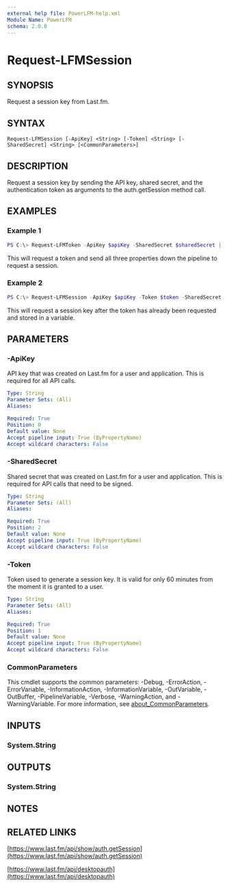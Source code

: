 ```yaml
---
external help file: PowerLFM-help.xml
Module Name: PowerLFM
schema: 2.0.0
---
```


# Request-LFMSession

## SYNOPSIS
Request a session key from Last.fm.

## SYNTAX

```
Request-LFMSession [-ApiKey] <String> [-Token] <String> [-SharedSecret] <String> [<CommonParameters>]
```

## DESCRIPTION
Request a session key by sending the API key, shared secret, and the authentication token as arguments to the auth.getSession method call.

## EXAMPLES

### Example 1
```powershell
PS C:\> Request-LFMToken -ApiKey $apiKey -SharedSecret $sharedSecret | Request-LFMSession
```

This will request a token and send all three properties down the pipeline to request a session.

### Example 2
```powershell
PS C:\> Request-LFMSession -ApiKey $apiKey -Token $token -SharedSecret $sharedSecret
```

This will request a session key after the token has already been requested and stored in a variable.

## PARAMETERS

### -ApiKey
API key that was created on Last.fm for a user and application. This is required for all API calls.

```yaml
Type: String
Parameter Sets: (All)
Aliases:

Required: True
Position: 0
Default value: None
Accept pipeline input: True (ByPropertyName)
Accept wildcard characters: False
```

### -SharedSecret
Shared secret that was created on Last.fm for a user and application. This is required for API calls that need to be signed.

```yaml
Type: String
Parameter Sets: (All)
Aliases:

Required: True
Position: 2
Default value: None
Accept pipeline input: True (ByPropertyName)
Accept wildcard characters: False
```

### -Token
Token used to generate a session key. It is valid for only 60 minutes from the moment it is granted to a user.

```yaml
Type: String
Parameter Sets: (All)
Aliases:

Required: True
Position: 1
Default value: None
Accept pipeline input: True (ByPropertyName)
Accept wildcard characters: False
```

### CommonParameters
This cmdlet supports the common parameters: -Debug, -ErrorAction, -ErrorVariable, -InformationAction, -InformationVariable, -OutVariable, -OutBuffer, -PipelineVariable, -Verbose, -WarningAction, and -WarningVariable. For more information, see [about_CommonParameters](http://go.microsoft.com/fwlink/?LinkID=113216).

## INPUTS

### System.String

## OUTPUTS

### System.String

## NOTES

## RELATED LINKS

[https://www.last.fm/api/show/auth.getSession](https://www.last.fm/api/show/auth.getSession)

[https://www.last.fm/api/desktopauth](https://www.last.fm/api/desktopauth)
